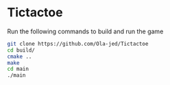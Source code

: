 # Tictactoe
Run the following commands to build and run the game

```bash
git clone https://github.com/Ola-jed/Tictactoe
cd build/
cmake ..
make
cd main
./main
```
